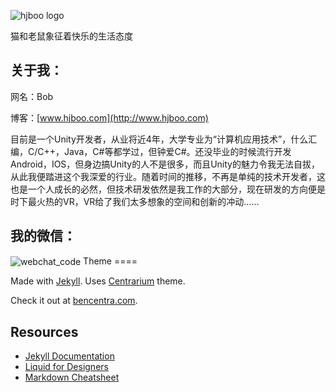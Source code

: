 ![hjboo logo](http://hjboo.github.io/assets/images/personal_image.jpg)


猫和老鼠象征着快乐的生活态度


## 关于我：

网名：Bob

博客：[www.hjboo.com](http://www.hjboo.com)

目前是一个Unity开发者，从业将近4年，大学专业为“计算机应用技术”，什么汇编，C/C++，Java，C#等都学过，但钟爱C#。还没毕业的时候流行开发Android，IOS，但身边搞Unity的人不是很多，而且Unity的魅力令我无法自拔，从此我便踏进这个我深爱的行业。随着时间的推移，不再是单纯的技术开发者，这也是一个人成长的必然，但技术研发依然是我工作的大部分，现在研发的方向便是时下最火热的VR，VR给了我们太多想象的空间和创新的冲动……<br>


## 我的微信：
<img src="http://www.hjboo.com/assets/images/webchat_code.jpg" alt="webchat_code" class="profile" align="center">
Theme
====

Made with [Jekyll](http://jekyllrb.com/). Uses [Centrarium](https://github.com/bencentra/centrarium) theme.

Check it out at [bencentra.com](http://bencentra.com/).

Resources
---------

* [Jekyll Documentation](http://jekyllrb.com/docs/home/)
* [Liquid for Designers](https://github.com/Shopify/liquid/wiki/Liquid-for-Designers)
* [Markdown Cheatsheet](https://github.com/adam-p/markdown-here/wiki/Markdown-Cheatsheet)
